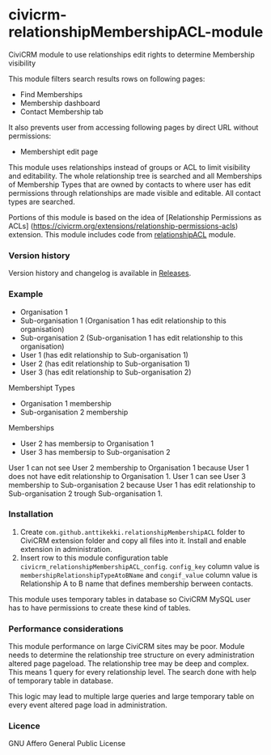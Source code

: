 civicrm-relationshipMembershipACL-module
========================================

CiviCRM module to use relationships edit rights to determine Membership visibility

This module filters search results rows on following pages:
* Find Memberships
* Membership dashboard
* Contact Membership tab

It also prevents user from accessing following pages by direct URL without permissions:
* Membershipt edit page


This module uses relationships instead of groups or ACL to limit visibility and editability. The whole relationship tree is searched and all Memberships of Membership Types that are owned by contacts to where user has edit permissions through relationships are made visible and editable. All contact types are searched.

Portions of this module is based on the idea of [Relationship Permissions as ACLs] (https://civicrm.org/extensions/relationship-permissions-acls) extension. This module includes code from [relationshipACL](https://github.com/anttikekki/civicrm-relationshipACL-module) module.

### Version history
Version history and changelog is available in [Releases](https://github.com/anttikekki/civicrm-relationshipMembershipACL-module/releases).

### Example
* Organisation 1
* Sub-organisation 1 (Organisation 1 has edit relationship to this organisation)
* Sub-organisation 2 (Sub-organisation 1 has edit relationship to this organisation)
* User 1 (has edit relationship to Sub-organisation 1)
* User 2 (has edit relationship to Sub-organisation 1)
* User 3 (has edit relationship to Sub-organisation 2)

Membershipt Types
* Organisation 1 membership
* Sub-organisation 2 membership

Memberships
* User 2 has membersip to Organisation 1
* User 3 has membersip to Sub-organisation 2

User 1 can not see User 2 membership to Organisation 1 because User 1 does not have edit relationship to Organisation 1. User 1 can see User 3 membership to Sub-organisation 2 because User 1 has edit relationship to Sub-organisation 2 trough Sub-organisation 1.

### Installation
1. Create `com.github.anttikekki.relationshipMembershipACL` folder to CiviCRM extension folder and copy all files into it. Install and enable extension in administration.
2. Insert row to this module configuration table `civicrm_relationshipMembershipACL_config`. `config_key` column value is `membershipRelationshipTypeAtoBName` and `congif_value` column value is Relationship A to B name that defines membership berween contacts.

This module uses temporary tables in database so CiviCRM MySQL user has to have permissions to create these kind of tables.

### Performance considerations
This module performance on large CiviCRM sites may be poor. Module needs to determine the relationship tree structure on every administration altered page pageload. The relationship tree may be deep and complex. This means 1 query for every relationship level. The search done with help of temporary table in database.

This logic may lead to multiple large queries and large temporary table on every event altered page load in administration.

### Licence
GNU Affero General Public License
